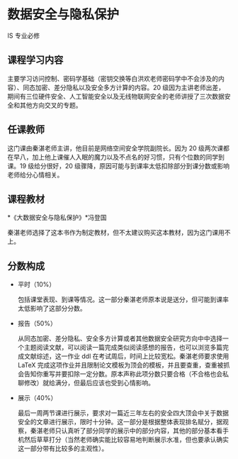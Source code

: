 # 数据安全与隐私保护
<div class="badges">
<span class="badge is-badge">IS 专业必修</span>
</div>

## 课程学习内容

主要学习访问控制、密码学基础（密钥交换等白洪欢老师密码学中不会涉及的内容）、同态加密、差分隐私以及安全多方计算的内容。20 级因为主讲老师出差，期间有三位硬件安全、人工智能安全以及无线物联网安全的老师讲授了三次数据安全和其他方向交叉的专题。

## 任课教师

这门课由秦湛老师主讲，他目前是网络空间安全学院副院长。因为 20 级两次课都在早八，加上他上课催人入眠的魔力以及不点名的好习惯，只有个位数的同学到课。19 级给分很好，20 级骤降，原因可能与到课率太低扣除部分到课分数或影响老师给分心情相关。

## 课程教材

*《大数据安全与隐私保护》*冯登国

秦湛老师选择了这本书作为制定教材，但不太建议购买这本教材，因为这门课用不上。

## 分数构成

* 平时（10%）

    包括课堂表现、到课等情况。这一部分秦湛老师原本说是送分，但可能到课率太低影响了这部分分数。

* 报告（50%）

    从同态加密、差分隐私、安全多方计算或者其他数据安全研究方向中中选择一个主题阅读文献，可以阅读一篇完成类似阅读感想的报告，也可以浏览多篇完成文献综述，这一作业 ddl 在考试周后，时间上比较宽松。秦湛老师要求使用 LaTeX 完成这项作业并且限制论文模板为顶会的模板，并且要查重，查重被抓会告知你重写并要扣除一定分数。原本声称此项分数只要合格（不合格也会私聊修改）就给满分，但最后应该也受到心情影响。

* 展示（40%）

    最后一周两节课进行展示，要求对一篇近三年左右的安全四大顶会中关于数据安全的文章进行展示，限时十分钟。这一部分是根据整体表现排名赋分，据观察，秦湛老师只认真听了部分同学的展示中的部分内容，其他的部分基本看手机然后草草打分（当然老师确实能比较容易地判断展示水准，但也要承认确实这一部分带有比较多的主观性）。
